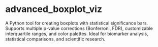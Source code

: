# advanced_boxplot_viz
A Python tool for creating boxplots with statistical significance bars. Supports multiple p-value corrections (Bonferroni, FDR), customizable interquartile ranges, and color palettes. Ideal for biomarker analysis, statistical comparisons, and scientific research.
